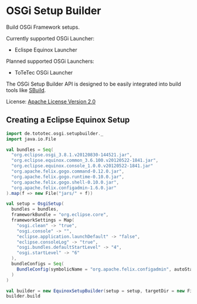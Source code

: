 OSGi Setup Builder
==================

Build OSGi Framework setups. 

Currently supported OSGi Launcher:
* Eclispe Equinox Launcher

Planned supported OSGi Launchers:
* ToTeTec OSGi Launcher

The OSGi Setup Builder API is designed to be easily integrated into build tools like [SBuild](http://sbuild.tototec.de).

License: [Apache License Version 2.0](http://www.apache.org/licenses/LICENSE-2.0.html)

Creating a Eclipse Equinox Setup
--------------------------------

```scala
import de.tototec.osgi.setupbuilder._
import java.io.File

val bundles = Seq(
  "org.eclipse.osgi_3.8.1.v20120830-144521.jar",
  "org.eclipse.equinox.common_3.6.100.v20120522-1841.jar",
  "org.eclipse.equinox.console_1.0.0.v20120522-1841.jar"
  "org.apache.felix.gogo.command-0.12.0.jar",
  "org.apache.felix.gogo.runtime-0.10.0.jar",
  "org.apache.felix.gogo.shell-0.10.0.jar",
  "org.apache.felix.configadmin-1.6.0.jar"
).map(f => new File("jars/" + f))

val setup = OsgiSetup(
  bundles = bundles, 
  frameworkBundle = "org.eclipse.core",
  frameworkSettings = Map(
    "osgi.clean" -> "true",
    "osgi.console" -> "",
    "eclipse.application.launchDefault" -> "false",
    "eclipse.consoleLog" -> "true",
    "osgi.bundles.defaultStartLevel" -> "4",
    "osgi.startLevel" -> "6"
  ),
  bundleConfigs = Seq(
    BundleConfig(symbolicName = "org.apache.felix.configadmin", autoStart = true)
  )
)

val builder = new EquinoxSetupBuilder(setup = setup, targetDir = new File("target/equinox"))
builder.build
```

